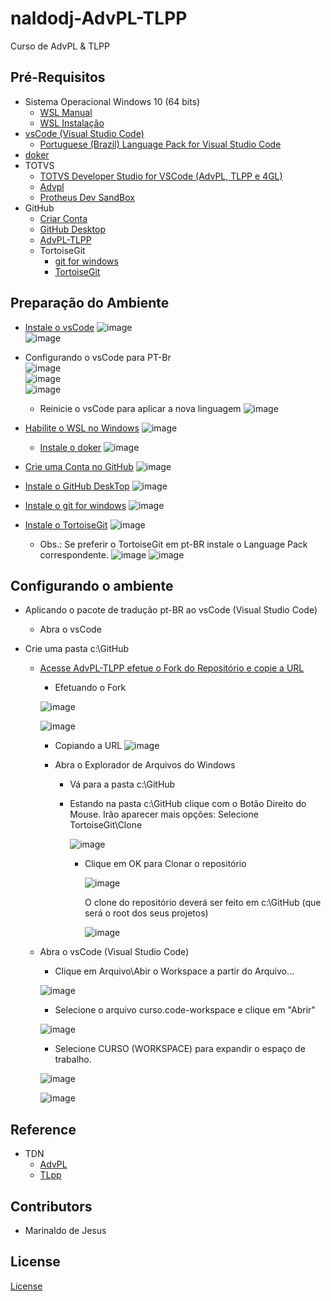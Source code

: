 # naldodj-AdvPL-TLPP

Curso de AdvPL & TLPP

## Pré-Requisitos

+ Sistema Operacional Windows 10 (64 bits)
    + [WSL Manual](https://learn.microsoft.com/en-us/windows/wsl/install-manual)
    + [WSL Instalação](https://learn.microsoft.com/en-us/windows/wsl/install)
+ [vsCode (Visual Studio Code)](https://code.visualstudio.com/)
    + [Portuguese (Brazil) Language Pack for Visual Studio Code ](https://marketplace.visualstudio.com/items?itemName=MS-CEINTL.vscode-language-pack-pt-BR)
+ [doker](https://www.docker.com/)
+ TOTVS
    + [TOTVS Developer Studio for VSCode (AdvPL, TLPP e 4GL)](https://marketplace.visualstudio.com/items?itemName=totvs.tds-vscode)
    + [Advpl](https://marketplace.visualstudio.com/items?itemName=KillerAll.advpl-vscode)
    + [ Protheus Dev SandBox](https://marketplace.visualstudio.com/items?itemName=totvs.protheus-dev-sandbox)
+ GitHub
    + [Criar Conta](https://github.com/signup)
    + [GitHub Desktop](https://desktop.github.com/)
    + [AdvPL-TLPP](https://github.com/naldodj/naldodj-AdvPL-TLPP/)
    + TortoiseGit
        + [git for windows](https://gitforwindows.org/)
        + [TortoiseGit](https://tortoisegit.org/download/)

## Preparação do Ambiente

+ [Instale o vsCode](https://code.visualstudio.com/)
    ![image](https://user-images.githubusercontent.com/102384575/210174242-5f2ab7d9-4a6f-4886-9c38-c09e8beb8b9c.png)    
    ![image](https://user-images.githubusercontent.com/102384575/210174885-b46193de-97d5-4baf-8a7b-4271b379742c.png)

+ Configurando o vsCode para PT-Br    
    ![image](https://user-images.githubusercontent.com/102384575/210175371-06be43ab-b754-41da-9075-70e0d2413f9b.png)    
    ![image](https://user-images.githubusercontent.com/102384575/210175149-e178826b-a90a-487b-b3a2-366fc6730ba0.png)    
    ![image](https://user-images.githubusercontent.com/102384575/210175170-c868bcbf-ffd7-4ec5-8bf6-225fe950c8ba.png)    
    * Reinicie o vsCode para aplicar a nova linguagem
    ![image](https://user-images.githubusercontent.com/102384575/210175219-eb8e5d39-363e-4465-9e95-5b481d86e19f.png)

+ [Habilite o WSL no Windows](https://learn.microsoft.com/en-us/windows/wsl/install-manual)
   ![image](https://user-images.githubusercontent.com/102384575/210174171-33ea086b-95dc-462b-8a2c-57aef2cc4750.png)
    + [Instale o doker](https://www.docker.com/)
    ![image](https://user-images.githubusercontent.com/102384575/210174305-d6d327df-c395-4b07-9b9e-4af0282182a0.png)

+ [Crie uma Conta no GitHub](https://github.com/signup)
    ![image](https://user-images.githubusercontent.com/102384575/210174429-75d0cc1f-fd63-414e-8e5f-dd001d433e96.png)

+ [Instale o GitHub DeskTop](https://desktop.github.com/)
    ![image](https://user-images.githubusercontent.com/102384575/210174444-8d0e3a63-4f3b-4d19-b7de-5b6574088b35.png)

+ [Instale o git for windows](https://gitforwindows.org/)
    ![image](https://user-images.githubusercontent.com/102384575/210174497-b3691642-fb01-4ece-8622-91a11bff1375.png)

+ [Instale o TortoiseGit](https://tortoisegit.org/download/)
    ![image](https://user-images.githubusercontent.com/102384575/210174559-366a76cc-6315-45e5-a45a-981bb783fbfa.png)
    
    * Obs.: Se preferir o TortoiseGit em pt-BR instale o Language Pack correspondente.
    ![image](https://user-images.githubusercontent.com/102384575/210174632-11d00aa7-7c37-498b-b7e3-36aeac530c22.png)
    ![image](https://user-images.githubusercontent.com/102384575/210174655-a126f1da-3884-4abc-ac8b-d3acfa5eb30a.png)

## Configurando o ambiente

+ Aplicando o pacote de tradução pt-BR ao vsCode (Visual Studio Code)
    + Abra o vsCode

+ Crie uma pasta c:\GitHub
    + [Acesse AdvPL-TLPP efetue o Fork do Repositório e copie a URL](https://github.com/naldodj/naldodj-AdvPL-TLPP/)
        
        + Efetuando o Fork
        
        ![image](https://user-images.githubusercontent.com/102384575/210173643-313b0e3e-0655-4454-8799-0e3e0d107ca0.png)
        
        ![image](https://user-images.githubusercontent.com/102384575/210173670-e8512ecf-ebb7-4746-80df-a538df0674f5.png)    

        + Copiando a URL 
        ![image](https://user-images.githubusercontent.com/102384575/210173586-3e80e3c9-0679-4471-a7b9-2b5803455dac.png)
    
        + Abra o Explorador de Arquivos do Windows
            + Vá para a pasta c:\GitHub
            + Estando na pasta c:\GitHub clique com o Botão Direito do Mouse. Irão aparecer mais opções: Selecione TortoiseGit\Clone
            
                ![image](https://user-images.githubusercontent.com/102384575/210172690-6dd1c385-7981-4f35-907b-0e106c7f7d1b.png)
                
                + Clique em OK para Clonar o repositório
                
                    ![image](https://user-images.githubusercontent.com/102384575/210172802-b359f61d-c1f9-4233-b10e-43a43e3be0fc.png)
                    
                    O clone do repositório deverá ser feito em c:\GitHub (que será o root dos seus projetos)
                    
                    ![image](https://user-images.githubusercontent.com/102384575/210172995-c7240d61-2794-4cf1-a941-ee39615aadd6.png)

    + Abra o vsCode (Visual Studio Code)
        + Clique em Arquivo\Abir o Workspace a partir do Arquivo... 
        
        ![image](https://user-images.githubusercontent.com/102384575/210173217-d4786daf-7b06-4a5e-9054-1dae4754297a.png)
        
        + Selecione o arquivo curso.code-workspace e clique em "Abrir"
        
        ![image](https://user-images.githubusercontent.com/102384575/210173458-48bcd97e-4f10-4d7f-8f3a-70a181b2f7f8.png)
        
        + Selecione CURSO (WORKSPACE) para expandir o espaço de trabalho.
        
        ![image](https://user-images.githubusercontent.com/102384575/210173502-b48a3e9f-0a98-4026-b52d-bb7f5fcc269c.png)
        
        ![image](https://user-images.githubusercontent.com/102384575/210173535-85756836-1db4-48f7-ad57-3a8ad01addbc.png)        

## Reference

+ TDN
    + [AdvPL](https://tdn.totvs.com/display/tec/AdvPL)
    + [TLpp](https://tdn.totvs.com.br/display/tec/TLpp)

## Contributors

+ Marinaldo de Jesus

## License

[License](https://github.com/naldodj/naldodj-AdvPL-TLPP/blob/master/LICENSE)
